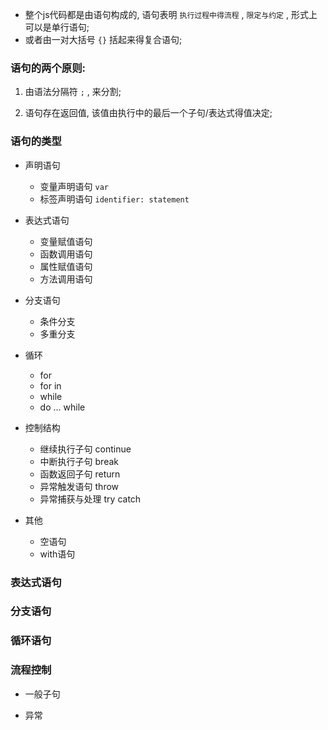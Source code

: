 * 整个js代码都是由语句构成的, 语句表明 `执行过程中得流程` , `限定与约定` , 形式上可以是单行语句; 
* 或者由一对大括号 `{}` 括起来得复合语句; 

### 语句的两个原则:

1. 由语法分隔符 `;` , 来分割; 

2. 语句存在返回值, 该值由执行中的最后一个子句/表达式得值决定; 

### 语句的类型

- 声明语句
  + 变量声明语句 `var `
  + 标签声明语句 `identifier: statement`

- 表达式语句
  + 变量赋值语句
  + 函数调用语句
  + 属性赋值语句
  + 方法调用语句

- 分支语句
  + 条件分支
  + 多重分支

- 循环
  + for
  + for in
  + while
  + do ... while

- 控制结构
  + 继续执行子句 continue
  + 中断执行子句 break
  + 函数返回子句 return
  + 异常触发语句 throw
  + 异常捕获与处理 try catch

- 其他
  + 空语句
  + with语句

### 表达式语句

### 分支语句

### 循环语句

### 流程控制

* 一般子句

* 异常